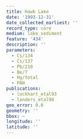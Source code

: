 ```yaml
---
title: Hawk Lake
date: '1993-12-31'
date_collected_earliest: ''
record_type: core
medium: lake_sediment
feature: '434'
description: ''
parameters:
  - Cs/134
  - Cs/137
  - Pb/210
  - Be/7
  - Hg/total
  - PAH
publications:
  - lockhart_etal93
  - landers_etal98
geo_error: 0.0
geometry: ''
bbox: ~
longitude: ''
latitude: ''
---
```


